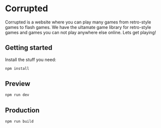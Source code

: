 # Corrupted

Corrupted is a website where you can play many games from retro-style games to flash games. We have the ultamate game library for retro-style games and games you can not play anywhere else online. Lets get playing!

## Getting started

Install the stuff you need:

```bash
npm install
```

## Preview

```bash
npm run dev
```

## Production

```bash
npm run build
```